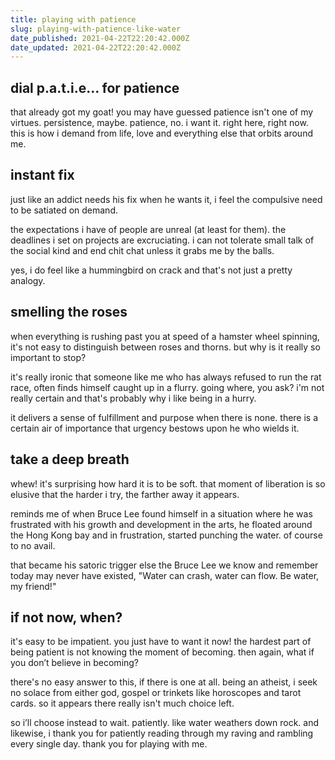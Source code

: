 ```yaml
---
title: playing with patience
slug: playing-with-patience-like-water
date_published: 2021-04-22T22:20:42.000Z
date_updated: 2021-04-22T22:20:42.000Z
---
```


## dial p.a.t.i.e… for patience

that already got my goat! you may have guessed patience isn't one of my virtues. persistence, maybe. patience, no. i want it. right here, right now. this is how i demand from life, love and everything else that orbits around me.

## instant fix

just like an addict needs his fix when he wants it, i feel the compulsive need to be satiated on demand.

the expectations i have of people are unreal (at least for them). the deadlines i set on projects are excruciating. i can not tolerate small talk of the social kind and end chit chat unless it grabs me by the balls.

yes, i do feel like a hummingbird on crack and that's not just a pretty analogy.

## smelling the roses

when everything is rushing past you at speed of a hamster wheel spinning, it's not easy to distinguish between roses and thorns. but why is it really so important to stop?

it's really ironic that someone like me who has always refused to run the rat race, often finds himself caught up in a flurry. going where, you ask? i'm not really certain and that's probably why i like being in a hurry.

it delivers a sense of fulfillment and purpose when there is none. there is a certain air of importance that urgency bestows upon he who wields it.

## take a deep breath

whew! it's surprising how hard it is to be soft. that moment of liberation is so elusive that the harder i try, the farther away it appears.

reminds me of when Bruce Lee found himself in a situation where he was frustrated with his growth and development in the arts, he floated around the Hong Kong bay and in frustration, started punching the water. of course to no avail.

that became his satoric trigger else the Bruce Lee we know and remember today may never have existed, "Water can crash, water can flow. Be water, my friend!"

## if not now, when?

it's easy to be impatient. you just have to want it now! the hardest part of being patient is not knowing the moment of becoming. then again, what if you don’t believe in becoming?

there's no easy answer to this, if there is one at all. being an atheist, i seek no solace from either god, gospel or trinkets like horoscopes and tarot cards. so it appears there really isn't much choice left.

so i’ll choose instead to wait. patiently. like water weathers down rock. and likewise, i thank you for patiently reading through my raving and rambling every single day. thank you for playing with me.
